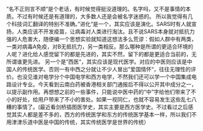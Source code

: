 ”名不正则言不顺“是个老话，有时候觉得挺没道理的。名字吗，又不是事情的本质。不过有时候还是有道理的，大多数人还是会被名字迷惑的。
所以我觉得有几个科技词汇翻译的特别不准确。”进化“是一个，其实应该是演化。SARS时有人就宣扬，人类应该不开发疫苗，让病毒对人类进行淘汰。且不说SARS本身就对抵抗力强的人危害大，随便编一个思想实验就知道这想法多么荒谬：假如人群中有两类，一类对病毒A免疫，对B无抵抗力，另一类相反。那么哪种是所谓的更适合环境的人呢？进化给人感觉留下的都是先进的，其实不然，留下的都是更适合当前的，无所谓谁更先进。
另一个是”西医“，其实应该是现代医学。对应的中医则应该是中国人的传统医学。否则一有中西之分就让不少人冒出”爱国情怀“，往往无理性的评价。也没见谁对电学分个中国电学和西方电学，不然我们还可以学一个中国集成电路设计专业。今天看到云南白药被香港相关部门通报后不得以公开其中成分之一，以提示副作用。再想想之前的一些事件，只能说中医中药的“中”字给他们带来了不小的好处，给用户带来了不小的害处。如果一视同仁，也就不容易发生这些乱七八糟的事情了。(最近看剑桥插图医学史，其实主要是西方医学史。不过看过之后感觉其实人都是差不多的，西方的传统医学和东方的传统医学基本一样，所以我们不用津津乐道中医是中国的传统，其实传统医学是世界的传统）

